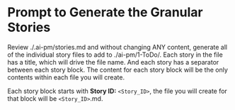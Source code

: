 # Prompt to Generate the Granular Stories

Review ./.ai-pm/stories.md and without changing ANY content, generate all of the
individual story files to add to ./ai-pm/1-ToDo/. Each story in the file has a title, which will drive the file name. And each story has a separator between each story block. The content for each story block will be the only contents within each file you will create.

Each story block starts with **Story ID:** `<Story_ID>`, the file you will create for that block will be `<Story_ID>`.md.
